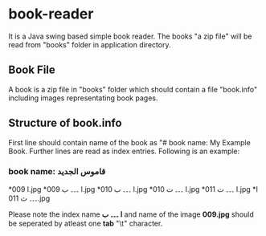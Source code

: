 # book-reader
It is a Java swing based simple book reader. The books "a zip file" will be read from "books" folder in application directory.

## Book File

A book is a zip file in "books" folder which should contain a file "book.info" including images representating book pages.

## Structure of book.info

First line should contain name of the book as "# book name: My Example Book. Further lines are read as index entries. 
Following is an example:


### book name: قاموس الجدید
*ا					009.jpg
*ا ۔۔۔ ب				009.jpg
*ا ۔۔۔ ب				010.jpg
*ا ۔۔۔ ت				010.jpg
*ا ۔۔۔ ت				011.jpg
*ا ۔۔۔ ث				011.jpg

Please note the index name **ا ۔۔۔ ب** and name of the image **009.jpg** should be seperated by atleast one **tab** "\t" character.

